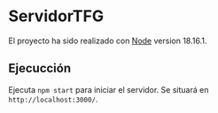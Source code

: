 # ServidorTFG

El proyecto ha sido realizado con [Node](https://nodejs.org/en) version 18.16.1.

## Ejecucción

Ejecuta `npm start` para iniciar el servidor. Se situará en `http://localhost:3000/`.
